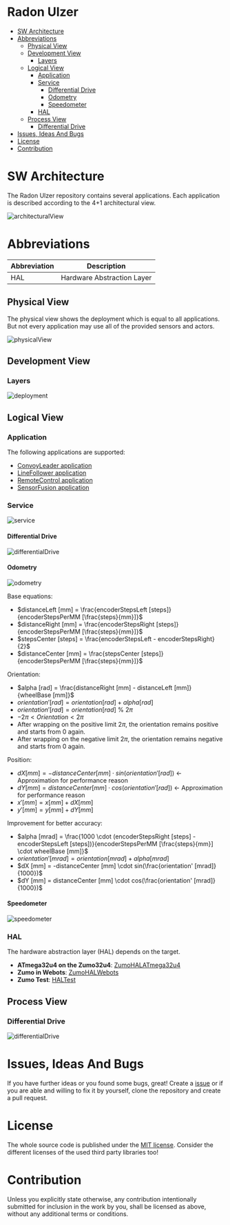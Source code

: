 # Radon Ulzer <!-- omit in toc -->

* [SW Architecture](#sw-architecture)
* [Abbreviations](#abbreviations)
  * [Physical View](#physical-view)
  * [Development View](#development-view)
    * [Layers](#layers)
  * [Logical View](#logical-view)
    * [Application](#application)
    * [Service](#service)
      * [Differential Drive](#differential-drive)
      * [Odometry](#odometry)
      * [Speedometer](#speedometer)
    * [HAL](#hal)
  * [Process View](#process-view)
    * [Differential Drive](#differential-drive-1)
* [Issues, Ideas And Bugs](#issues-ideas-and-bugs)
* [License](#license)
* [Contribution](#contribution)

# SW Architecture
The Radon Ulzer repository contains several applications. Each application is described according to the 4+1 architectural view.

![architecturalView](http://www.plantuml.com/plantuml/proxy?cache=no&src=https://raw.githubusercontent.com/BlueAndi/RadonUlzer/main/doc/architecture/uml/ViewModels.plantuml)

# Abbreviations

| Abbreviation | Description |
| - | - |
| HAL | Hardware Abstraction Layer |

## Physical View
The physical view shows the deployment which is equal to all applications. But not every application may use all of the provided sensors and actors.

![physicalView](http://www.plantuml.com/plantuml/proxy?cache=no&src=https://raw.githubusercontent.com/BlueAndi/RadonUlzer/main/doc/architecture/uml/PhysicalView/Deployment.plantuml)

## Development View

### Layers

![deployment](http://www.plantuml.com/plantuml/proxy?cache=no&src=https://raw.githubusercontent.com/BlueAndi/RadonUlzer/main/doc/architecture/uml/DevelopmentView/Layers.plantuml)

## Logical View

### Application
The following applications are supported:

* [ConvoyLeader application](CONVOYLEADER.md)
* [LineFollower application](LINEFOLLOWER.md)
* [RemoteControl application](REMOTECONTROL.md)
* [SensorFusion application](SENSORFUSION.md)

### Service

![service](http://www.plantuml.com/plantuml/proxy?cache=no&src=https://raw.githubusercontent.com/BlueAndi/RadonUlzer/main/doc/architecture/uml/LogicalView/Service.plantuml)

#### Differential Drive

![differentialDrive](http://www.plantuml.com/plantuml/proxy?cache=no&src=https://raw.githubusercontent.com/BlueAndi/RadonUlzer/main/doc/architecture/uml/LogicalView/DifferentialDrive.plantuml)

#### Odometry

![odometry](http://www.plantuml.com/plantuml/proxy?cache=no&src=https://raw.githubusercontent.com/BlueAndi/RadonUlzer/main/doc/architecture/uml/LogicalView/Odometry.plantuml)

Base equations:
* $distanceLeft [mm] = \frac{encoderStepsLeft [steps]}{encoderStepsPerMM [\frac{steps}{mm}]}$
* $distanceRight [mm] = \frac{encoderStepsRight [steps]}{encoderStepsPerMM [\frac{steps}{mm}]}$
* $stepsCenter [steps] = \frac{encoderStepsLeft - encoderStepsRight}{2}$
* $distanceCenter [mm] = \frac{stepsCenter [steps]}{encoderStepsPerMM [\frac{steps}{mm}]}$

Orientation:
* $alpha [rad] = \frac{distanceRight [mm] - distanceLeft [mm]}{wheelBase [mm]}$
* $orientation' [rad] = orientation [rad] + alpha [rad]$
* $orientation' [rad] = orientation [rad]~\%~2\pi$
* $-2\pi < Orientation < 2\pi$
* After wrapping on the positive limit $2\pi$, the orientation remains positive and starts from 0 again.
* After wrapping on the negative limit $2\pi$, the orientation remains negative and starts from 0 again.

Position:
* $dX [mm] = -distanceCenter [mm] \cdot sin(orientation' [rad])$ <- Approximation for performance reason
* $dY [mm] = distanceCenter [mm] \cdot cos(orientation' [rad])$ <- Approximation for performance reason
* $x' [mm] = x [mm] + dX [mm]$
* $y' [mm] = y [mm] + dY [mm]$

Improvement for better accuracy:
* $alpha [mrad] = \frac{1000 \cdot (encoderStepsRight [steps] - encoderStepsLeft [steps])}{encoderStepsPerMM [\frac{steps}{mm}] \cdot wheelBase [mm]}$
* $orientation' [mrad] = orientation [mrad] + alpha [mrad]$
* $dX [mm] = -distanceCenter [mm] \cdot sin(\frac{orientation' [mrad]}{1000})$
* $dY [mm] = distanceCenter [mm] \cdot cos(\frac{orientation' [mrad]}{1000})$

#### Speedometer

![speedometer](http://www.plantuml.com/plantuml/proxy?cache=no&src=https://raw.githubusercontent.com/BlueAndi/RadonUlzer/main/doc/architecture/uml/LogicalView/Speedometer.plantuml)

### HAL
The hardware abstraction layer (HAL) depends on the target.
* **ATmega32u4 on the Zumo32u4**: [ZumoHALATmega32u4](https://github.com/BlueAndi/ZumoHALATmega32u4)
* **Zumo in Webots**: [ZumoHALWebots](https://github.com/BlueAndi/ZumoHALWebots)
* **Zumo Test**: [HALTest](/lib/HALTest/)

## Process View

### Differential Drive

![differentialDrive](http://www.plantuml.com/plantuml/proxy?cache=no&src=https://raw.githubusercontent.com/BlueAndi/RadonUlzer/main/doc/architecture/uml/ProcessView/DifferentialDrive.plantuml)

# Issues, Ideas And Bugs
If you have further ideas or you found some bugs, great! Create a [issue](https://github.com/BlueAndi/RadonUlzer/issues) or if you are able and willing to fix it by yourself, clone the repository and create a pull request.

# License
The whole source code is published under the [MIT license](http://choosealicense.com/licenses/mit/).
Consider the different licenses of the used third party libraries too!

# Contribution
Unless you explicitly state otherwise, any contribution intentionally submitted for inclusion in the work by you, shall be licensed as above, without any
additional terms or conditions.
